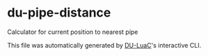 # du-pipe-distance

Calculator for current position to nearest pipe

This file was automatically generated by [DU-LuaC](https://github.com/wolfe-labs/DU-LuaC)'s interactive CLI.